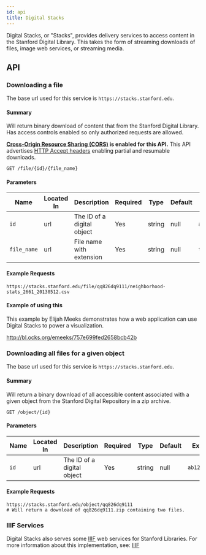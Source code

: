 ```yaml
---
id: api
title: Digital Stacks
---
```


Digital Stacks, or "Stacks", provides delivery services to access content in the Stanford Digital Library. This takes the form of streaming downloads of files, image web services, or streaming media.

## API

### Downloading a file

The base url used for this service is `https://stacks.stanford.edu`.

#### Summary

Will return binary download of content that from the Stanford Digital Library. Has access controls enabled so only authorized requests are allowed.

**[Cross-Origin Resource Sharing (CORS)](https://developer.mozilla.org/en-US/docs/Web/HTTP/CORS) is enabled for this API.**
This API advertises [HTTP Accept headers](https://developer.mozilla.org/en-US/docs/Web/HTTP/Headers/Accept) enabling partial and resumable downloads.

```
GET /file/{id}/{file_name}
```

#### Parameters

Name | Located In | Description | Required | Type | Default | Example
---- | ---------- | ----------- | -------- | ------ | ------- | ------
`id` | url | The ID of a digital object | Yes | string | null | `ab123cd4567`
`file_name` | url | File name with extension | Yes | string | null | `test.pdf`

#### Example Requests

```
https://stacks.stanford.edu/file/qq826dq9111/neighborhood-stats_2661_20130512.csv
```

#### Example of using this

This example by Elijah Meeks demonstrates how a web application can use Digital Stacks to power a visualization.

http://bl.ocks.org/emeeks/757e699fed2658bcb42b


### Downloading all files for a given object

The base url used for this service is `https://stacks.stanford.edu`.

#### Summary

Will return a binary download of all accessible content associated with a given object from the Stanford Digital Repository in a zip archive.

```
GET /object/{id}
```

#### Parameters

Name | Located In | Description | Required | Type | Default | Example
---- | ---------- | ----------- | -------- | ------ | ------- | ------
`id` | url | The ID of a digital object | Yes | string | null | `ab123cd4567`

#### Example Requests

```
https://stacks.stanford.edu/object/qq826dq9111
# Will return a download of qq826dq9111.zip containing two files.
```

### IIIF Services
Digital Stacks also serves some [IIIF](https://iiif.io/technical-details/) web services for Stanford Libraries. For more information about this implementation, see: [IIIF](/docs/iiif/api#iiif-image-v2-api)
